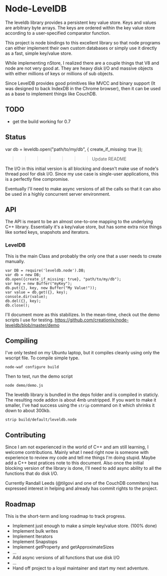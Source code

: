 # Node-LevelDB

The leveldb library provides a persistent key value store. Keys and values are arbitrary byte arrays. The keys are ordered within the key value store according to a user-specified comparator function.

This project is node bindings to this excellent library so that node programs can either implement their own custom databases or simply use it directly as a fast, simple key/value store.

While implementing nStore, I realized there are a couple things that V8 and node are not very good at.  They are heavy disk I/O and massive objects with either millions of keys or millions of sub objects.

Since LevelDB provides good primitives like MVCC and binary support (It was designed to back IndexDB in the Chrome browser), then it can be used as a base to implement things like CouchDB.

## TODO

 * get the build working for 0.7

## Status
var db = leveldb.open("path/to/my/db", { create_if_missing: true });
>>>>>>> Update README

The I/O in this initial version is all blocking and doesn't make use of node's thread pool for disk I/O.  Since my use case is single-user applications, this is a perfectly fine compromise.

Eventually I'll need to make async versions of all the calls so that it can also be used in a highly concurrent server environment.

## API

The API is meant to be an almost one-to-one mapping to the underlying C++ library.  Essentially it's a key/value store, but has some extra nice things like sorted keys, snapshots and iterators.

### LevelDB

This is the main Class and probably the only one that a user needs to create manually.

    var DB = require('leveldb.node').DB;
    var db = new DB;
    db.open({create_if_missing: true}, "path/to/my/db");
    var key = new Buffer("myKey");
    db.put({}, key, new Buffer("My Value!"));
    var value = db.get({}, key);
    console.dir(value);
    db.del({}, key);
    db.close();

I'll document more as this stabilizes.  In the mean-time, check out the demo scripts I use for testing.
<https://github.com/creationix/node-leveldb/blob/master/demo>

## Compiling

I've only tested on my Ubuntu laptop, but it compiles cleanly using only the wscript file.  To compile simple type.

    node-waf configure build

Then to test, run the demo script

    node demo/demo.js

The leveldb library is bundled in the deps folder and is compiled in staticly.  The resulting node addon is about 4mb unstripped.  If you want to make it smaller, I've had success using the `strip` command on it which shrinks it down to about 300kb.

    strip build/default/leveldb.node

## Contributing

Since I am not experienced in the world of C++ and am still learning, I welcome contributions.  Mainly what I need right now is someone with experience to review my code and tell me things I'm doing stupid.  Maybe add a C++ best pratices note to this document.  Also once the initial blocking version of the library is done, I'll need to add async ability to all the functions that do disk I/O.

Currently Randall Leeds (@tilgovi and one of the CouchDB commiters) has expressed interest in helping and already has commit rights to the project.

## Roadmap

This is the short-term and long roadmap to track progress.

- Implement just enough to make a simple key/value store. (100% done)
- Implement bulk writes
- Implement Iterators
- Implement Snapstops
- Implement getProperty and getApproximateSizes
- ...
- Add async versions of all functions that use disk I/O
- ...
- Hand off project to a loyal maintainer and start my next adventure.

